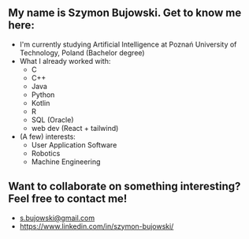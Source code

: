 ## My name is Szymon Bujowski. Get to know me here:
- I'm currently studying Artificial Intelligence at Poznań University of Technology, Poland (Bachelor degree)
- What I already worked with:
    - C
    - C++
    - Java
    - Python
    - Kotlin
    - R
    - SQL (Oracle)
    - web dev (React + tailwind)
- (A few) interests:
    - User Application Software
    - Robotics
    - Machine Engineering

## Want to collaborate on something interesting? Feel free to contact me!
- s.bujowski@gmail.com
- https://www.linkedin.com/in/szymon-bujowski/

<!--
**bujowskis/bujowskis** is a ✨ _special_ ✨ repository because its `README.md` (this file) appears on your GitHub profile.

Here are some ideas to get you started:

- 🔭 I’m currently working on ...
- 🌱 I’m currently learning ...
- 👯 I’m looking to collaborate on ...
- 🤔 I’m looking for help with ...
- 💬 Ask me about ...
- 📫 How to reach me: ...
- 😄 Pronouns: ...
- ⚡ Fun fact: ...
-->
